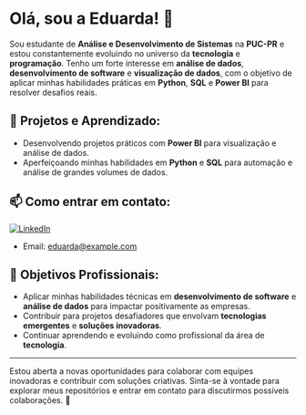 # Olá, sou a Eduarda! 👋

Sou estudante de **Análise e Desenvolvimento de Sistemas** na **PUC-PR** e estou constantemente evoluindo no universo da **tecnologia** e **programação**. Tenho um forte interesse em **análise de dados**, **desenvolvimento de software** e **visualização de dados**, com o objetivo de aplicar minhas habilidades práticas em **Python**, **SQL** e **Power BI** para resolver desafios reais.

## 🚀 Projetos e Aprendizado:
- Desenvolvendo projetos práticos com **Power BI** para visualização e análise de dados.
- Aperfeiçoando minhas habilidades em **Python** e **SQL** para automação e análise de grandes volumes de dados.

## 📫 Como entrar em contato:
[![LinkedIn](https://img.shields.io/badge/LinkedIn-Perfil-blue)](https://www.linkedin.com/in/eduarda-dos-santos-vicini/)
- Email: [eduarda@example.com](eduardavicinii@gmail.com)

## 🎯 Objetivos Profissionais:
- Aplicar minhas habilidades técnicas em **desenvolvimento de software** e **análise de dados** para impactar positivamente as empresas.
- Contribuir para projetos desafiadores que envolvam **tecnologias emergentes** e **soluções inovadoras**.
- Continuar aprendendo e evoluindo como profissional da área de **tecnologia**.

---

Estou aberta a novas oportunidades para colaborar com equipes inovadoras e contribuir com soluções criativas. Sinta-se à vontade para explorar meus repositórios e entrar em contato para discutirmos possíveis colaborações. 🚀


